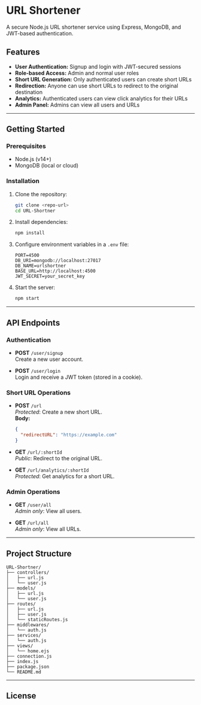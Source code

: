 # URL Shortener

A secure Node.js URL shortener service using Express, MongoDB, and JWT-based authentication.

## Features

- **User Authentication:** Signup and login with JWT-secured sessions
- **Role-based Access:** Admin and normal user roles
- **Short URL Generation:** Only authenticated users can create short URLs
- **Redirection:** Anyone can use short URLs to redirect to the original destination
- **Analytics:** Authenticated users can view click analytics for their URLs
- **Admin Panel:** Admins can view all users and URLs

---

## Getting Started

### Prerequisites

- Node.js (v14+)
- MongoDB (local or cloud)

### Installation

1. Clone the repository:
    ```sh
    git clone <repo-url>
    cd URL-Shortner
    ```

2. Install dependencies:
    ```sh
    npm install
    ```

3. Configure environment variables in a `.env` file:
    ```
    PORT=4500
    DB_URI=mongodb://localhost:27017
    DB_NAME=urlshortner
    BASE_URL=http://localhost:4500
    JWT_SECRET=your_secret_key
    ```

4. Start the server:
    ```sh
    npm start
    ```

---

## API Endpoints

### Authentication

- **POST** `/user/signup`  
  Create a new user account.

- **POST** `/user/login`  
  Login and receive a JWT token (stored in a cookie).

### Short URL Operations

- **POST** `/url`  
  _Protected_: Create a new short URL.  
  **Body:**  
  ```json
  {
    "redirectURL": "https://example.com"
  }
  ```

- **GET** `/url/:shortId`  
  _Public_: Redirect to the original URL.

- **GET** `/url/analytics/:shortId`  
  _Protected_: Get analytics for a short URL.

### Admin Operations

- **GET** `/user/all`  
  _Admin only_: View all users.

- **GET** `/url/all`  
  _Admin only_: View all URLs.

---

## Project Structure

```
URL-Shortner/
├── controllers/
│   ├── url.js
│   └── user.js
├── models/
│   ├── url.js
│   └── user.js
├── routes/
│   ├── url.js
│   ├── user.js
│   └── staticRoutes.js
├── middlewares/
│   └── auth.js
├── services/
│   └── auth.js
├── views/
│   └── home.ejs
├── connection.js
├── index.js
├── package.json
└── README.md
```

---

## License